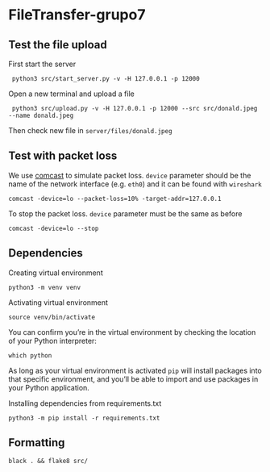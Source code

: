 # FileTransfer-grupo7

## Test the file upload

First start the server

     python3 src/start_server.py -v -H 127.0.0.1 -p 12000

Open a new terminal and upload a file

     python3 src/upload.py -v -H 127.0.0.1 -p 12000 --src src/donald.jpeg --name donald.jpeg


Then check new file in `server/files/donald.jpeg`

## Test with packet loss

We use [comcast](https://github.com/tylertreat/comcast) to simulate packet loss. `device` parameter should be the name of the network interface (e.g. `eth0`) and it can be found with `wireshark`

    comcast -device=lo --packet-loss=10% -target-addr=127.0.0.1

To stop the packet loss. `device` parameter must be the same as before

    comcast -device=lo --stop

## Dependencies

Creating virtual environment

    python3 -m venv venv

Activating virtual environment

    source venv/bin/activate

You can confirm you’re in the virtual environment by checking the location of your Python interpreter:

    which python

As long as your virtual environment is activated `pip` will install packages into that specific environment, and you’ll be able
to import and use packages in your Python application.

Installing dependencies from requirements.txt
    
    python3 -m pip install -r requirements.txt

## Formatting

    black . && flake8 src/

